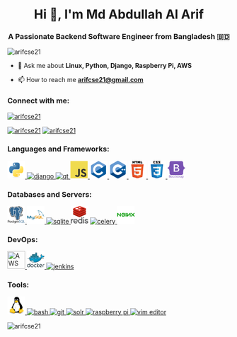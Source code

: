 <h1 align="center">Hi 👋, I'm Md Abdullah Al Arif</h1>
<h3 align="center">A Passionate Backend Software Engineer from Bangladesh 🇧🇩</h3>

<p align="left"> <img src="https://komarev.com/ghpvc/?username=arifcse21&label=Profile%20views&color=0e75b6&style=flat" alt="arifcse21" /> </p>


- 💬 Ask me about **Linux, Python, Django, Raspberry Pi, AWS**

- 📫 How to reach me **arifcse21@gmail.com**

<h3 align="left">Connect with me:</h3>
<p align="left">
<p align="left"> <a href="https://twitter.com/arifcse21" target="blank"><img src="https://img.shields.io/twitter/follow/arifcse21?logo=twitter&style=for-the-badge" alt="arifcse21" /></a> </p>
<a href="https://fb.com/arifcse21" target="blank"><img align="center" src="https://raw.githubusercontent.com/rahuldkjain/github-profile-readme-generator/master/src/images/icons/Social/facebook.svg" alt="arifcse21" height="30" width="40" /></a>
<a href="https://linkedin.com/in/arifcse21" target="blank"><img align="center" src="https://raw.githubusercontent.com/rahuldkjain/github-profile-readme-generator/master/src/images/icons/Social/linked-in-alt.svg" alt="arifcse21" height="30" width="40" /></a>
</p>

<h3 align="left">Languages and Frameworks:</h3>
<p align="left"> 
<a href="https://www.python.org" target="_blank" rel="noreferrer"> <img src="https://raw.githubusercontent.com/devicons/devicon/master/icons/python/python-original.svg" alt="python" width="40" height="40" title="Python3"/> </a> 
  <a href="https://www.djangoproject.com/" target="_blank" rel="noreferrer"> <img src="https://cdn.worldvectorlogo.com/logos/django.svg" alt="django" width="40" height="40" title="Django"/> </a> 
 <a href="https://www.qt.io/" target="_blank" rel="noreferrer"> <img src="https://upload.wikimedia.org/wikipedia/commons/0/0b/Qt_logo_2016.svg" alt="qt" width="40" height="40" title="PyQT"/> </a> 
<a href="https://developer.mozilla.org/en-US/docs/Web/JavaScript" target="_blank" rel="noreferrer"> <img src="https://raw.githubusercontent.com/devicons/devicon/master/icons/javascript/javascript-original.svg" alt="javascript" width="40" height="40" title="Javascript" /> </a>
<a href="https://www.cprogramming.com/" target="_blank" rel="noreferrer"> <img src="https://raw.githubusercontent.com/devicons/devicon/master/icons/c/c-original.svg" alt="c" width="40" height="40" title="C Language"/> </a>
 <a href="https://www.w3schools.com/cpp/" target="_blank" rel="noreferrer"> <img src="https://raw.githubusercontent.com/devicons/devicon/master/icons/cplusplus/cplusplus-original.svg" alt="cplusplus" width="40" height="40" title="C++ Language" /> </a> 
 <a href="https://www.w3.org/html/" target="_blank" rel="noreferrer"> <img src="https://raw.githubusercontent.com/devicons/devicon/master/icons/html5/html5-original-wordmark.svg" alt="html5" width="40" height="40" title="HTML5"/> </a> 
 <a href="https://www.w3schools.com/css/" target="_blank" rel="noreferrer"> <img src="https://raw.githubusercontent.com/devicons/devicon/master/icons/css3/css3-original-wordmark.svg" alt="css3" width="40" height="40" title="CSS3" /> </a>
 <a href="https://getbootstrap.com" target="_blank" rel="noreferrer"> <img src="https://raw.githubusercontent.com/devicons/devicon/master/icons/bootstrap/bootstrap-plain-wordmark.svg" alt="bootstrap" width="40" height="40" title="Bootstrap" /> </a> 
</p>

<h3 align="left">Databases and Servers:</h3>
<p align="left"> 
<a href="https://www.postgresql.org" target="_blank" rel="noreferrer"> <img src="https://raw.githubusercontent.com/devicons/devicon/master/icons/postgresql/postgresql-original-wordmark.svg" alt="postgresql" width="40" height="40" title="PostgreSQL"/> </a>
<a href="https://www.mysql.com/" target="_blank" rel="noreferrer"> <img src="https://raw.githubusercontent.com/devicons/devicon/master/icons/mysql/mysql-original-wordmark.svg" alt="mysql" width="40" height="40" title="MySQL"/> </a> 
<a href="https://www.sqlite.org/" target="_blank" rel="noreferrer"> <img src="https://www.vectorlogo.zone/logos/sqlite/sqlite-icon.svg" alt="sqlite" width="40" height="40" title="sqlite3" /> </a>
<a href="https://redis.io" target="_blank" rel="noreferrer"> <img src="https://raw.githubusercontent.com/devicons/devicon/master/icons/redis/redis-original-wordmark.svg" alt="redis" width="40" height="40" title="Redis"/></a>
<a href="https://docs.celeryq.dev/en/stable/" target="_blank" rel="noreferrer"> <img src="https://img.stackshare.io/service/1075/celery.png" alt="celery" width="40" height="40" title="celery"/> </a> 
<a href="https://www.nginx.com" target="_blank" rel="noreferrer"> <img src="https://raw.githubusercontent.com/devicons/devicon/master/icons/nginx/nginx-original.svg" alt="nginx" width="40" height="40" title="Nginx" /> </a> 
</p>

<h3 align="left">DevOps:</h3>
<p align="left">
 <a href="https://aws.amazon.com" target="_blank" rel="noreferrer"> <img src="https://upload.wikimedia.org/wikipedia/commons/9/93/Amazon_Web_Services_Logo.svg" width="40" height="40" title="AWS"/> </a> 
 <a href="https://www.docker.com/" target="_blank" rel="noreferrer"> <img src="https://raw.githubusercontent.com/devicons/devicon/master/icons/docker/docker-original-wordmark.svg" alt="docker" width="40" height="40" title="Docker"/> </a> 
 <a href="https://www.jenkins.io" target="_blank" rel="noreferrer"> <img src="https://www.vectorlogo.zone/logos/jenkins/jenkins-icon.svg" alt="jenkins" width="40" height="40" title="Jenkins"/> </a> 
</p>


<h3 align="left">Tools:</h3>
<p align="left">
<a href="https://www.linux.org/" target="_blank" rel="noreferrer"> <img src="https://raw.githubusercontent.com/devicons/devicon/master/icons/linux/linux-original.svg" alt="linux" width="40" height="40" title="I Love Linux"/> </a>
<a href="https://www.gnu.org/software/bash/" target="_blank" rel="noreferrer"> <img src="https://www.vectorlogo.zone/logos/gnu_bash/gnu_bash-icon.svg" alt="bash" width="40" height="40" title="BASH"/> 
</a>  <a href="https://git-scm.com/" target="_blank" rel="noreferrer"> <img src="https://www.vectorlogo.zone/logos/git-scm/git-scm-icon.svg" alt="git" width="40" height="40" title="GIT"/> </a> 
<a href="https://lucene.apache.org/solr/" target="_blank" rel="noreferrer"> <img src="https://www.vectorlogo.zone/logos/apache_solr/apache_solr-icon.svg" alt="solr" width="40" height="40" title="Solr Search"/> </a> 
<a href="https://www.raspberrypi.org/" target="_blank" rel="noreferrer"> <img src="https://cdn-icons-png.flaticon.com/512/5969/5969184.png" alt="raspberry pi" width="40" height="40" title="Raspberry Pi"/> </a> 
<a href="https://www.vim.org/" target="_blank" rel="noreferrer"> <img src="https://cdn.freebiesupply.com/logos/large/2x/vim-logo-png-transparent.png" alt="vim editor" width="40" height="40" title="VIM terminal text editor"/> </a>
</p>


<p><img align="center" src="https://github-readme-streak-stats.herokuapp.com/?user=arifcse21&" alt="arifcse21" /></p>

